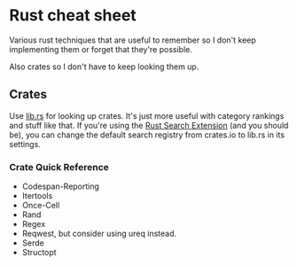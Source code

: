 # Rust cheat sheet

Various rust techniques that are useful to remember so I don't keep implementing them or forget that they're possible.

Also crates so I don't have to keep looking them up.

## Crates

Use [lib.rs](https://lib.rs) for looking up crates. It's just more useful with category rankings and stuff like that. If you're using the [Rust Search Extension](https://rust.extension.sh/) (and you should be), you can change the default search registry from crates.io to lib.rs in its settings.

### Crate Quick Reference

* Codespan-Reporting
* Itertools
* Once-Cell
* Rand
* Regex
* Reqwest, but consider using ureq instead.
* Serde
* Structopt
